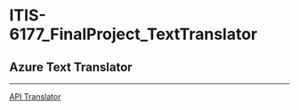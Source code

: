 # ITIS-6177_FinalProject_TextTranslator
## **Azure Text Translator**
---
[API Translator ](https://azure.microsoft.com/en-us/services/cognitive-services/translator/)


